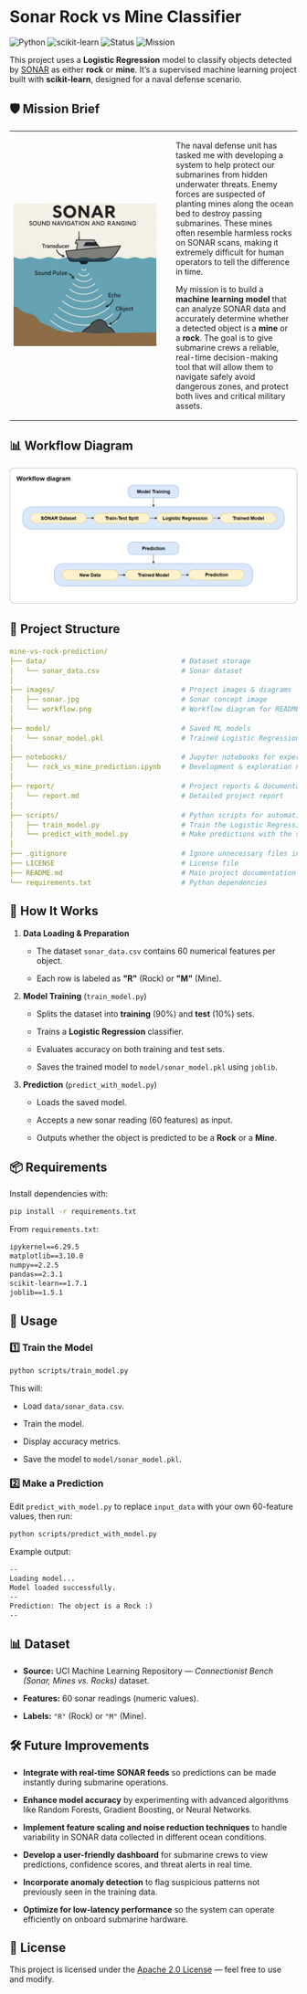 # Sonar Rock vs Mine Classifier

![Python](https://img.shields.io/badge/Python-3.10-blue?logo=python&logoColor=white) ![scikit-learn](https://img.shields.io/badge/scikit--learn-ML%20Model-orange?logo=scikit-learn&logoColor=white) ![Status](https://img.shields.io/badge/Status-Active-brightgreen) ![Mission](https://img.shields.io/badge/Mission-Naval%20Defense-navy)


This project uses a **Logistic Regression** model to classify objects detected by [SONAR](https://en.wikipedia.org/wiki/Sonar) as either **rock** or **mine**. It’s a supervised machine learning project built with **scikit-learn**, designed for a naval defense scenario.


## 🛡 Mission Brief

<table>
<tr>
<td width="270">
  <img src="images/sonar.jpg" alt="SONAR Image" width="250" height="250">
</td>
<td>
  <p>
  The naval defense unit has tasked me with developing a system to help protect our submarines from hidden underwater threats. Enemy forces are suspected of planting mines along the ocean bed to destroy passing submarines. These mines often resemble harmless rocks on SONAR scans, making it extremely difficult for human operators to tell the difference in time.  
  </p>
  <p>
  My mission is to build a <strong>machine learning model</strong> that can analyze SONAR data and accurately determine whether a detected object is a <strong>mine</strong> or a <strong>rock</strong>. The goal is to give submarine crews a reliable, real-time decision-making tool that will allow them to navigate safely avoid dangerous zones, and protect both lives and critical military assets.
  </p>
</td>
</tr>
</table>


## 📊 Workflow Diagram

![Training and Prediction Flow](images/workflow.png)


## 📂 Project Structure

```yaml
mine-vs-rock-prediction/
├── data/                                 # Dataset storage
│   └── sonar_data.csv                    # Sonar dataset
│
├── images/                               # Project images & diagrams
│   ├── sonar.jpg                         # Sonar concept image
│   └── workflow.png                      # Workflow diagram for README/report
│
├── model/                                # Saved ML models
│   └── sonar_model.pkl                   # Trained Logistic Regression model
│
├── notebooks/                            # Jupyter notebooks for experiments
│   └── rock_vs_mine_prediction.ipynb     # Development & exploration notebook
│
├── report/                               # Project reports & documentation
│   └── report.md                         # Detailed project report
│
├── scripts/                              # Python scripts for automation
│   ├── train_model.py                    # Train the Logistic Regression model
│   └── predict_with_model.py             # Make predictions with the saved model
│
├── .gitignore                            # Ignore unnecessary files in Git
├── LICENSE                               # License file
├── README.md                             # Main project documentation
└── requirements.txt                      # Python dependencies

```


## 🧠 How It Works

1. **Data Loading & Preparation**
    
    - The dataset `sonar_data.csv` contains 60 numerical features per object.
        
    - Each row is labeled as **"R"** (Rock) or **"M"** (Mine).
        
2. **Model Training** (`train_model.py`)
    
    - Splits the dataset into **training** (90%) and **test** (10%) sets.
        
    - Trains a **Logistic Regression** classifier.
        
    - Evaluates accuracy on both training and test sets.
        
    - Saves the trained model to `model/sonar_model.pkl` using `joblib`.
        
3. **Prediction** (`predict_with_model.py`)
    
    - Loads the saved model.
        
    - Accepts a new sonar reading (60 features) as input.
        
    - Outputs whether the object is predicted to be a **Rock** or a **Mine**.
        


## 📦 Requirements

Install dependencies with:

```bash
pip install -r requirements.txt
```

From `requirements.txt`:

```
ipykernel==6.29.5
matplotlib==3.10.0
numpy==2.2.5
pandas==2.3.1 
scikit-learn==1.7.1
joblib==1.5.1
```


## 🚀 Usage

### 1️⃣ Train the Model

```bash
python scripts/train_model.py
```

This will:

- Load `data/sonar_data.csv`.
    
- Train the model.
    
- Display accuracy metrics.
    
- Save the model to `model/sonar_model.pkl`.
    
### 2️⃣ Make a Prediction

Edit `predict_with_model.py` to replace `input_data` with your own 60-feature values, then run:

```bash
python scripts/predict_with_model.py
```

Example output:

```
--
Loading model...
Model loaded successfully.
--
Prediction: The object is a Rock :)
--
```


## 📊 Dataset

- **Source:** UCI Machine Learning Repository — _Connectionist Bench (Sonar, Mines vs. Rocks)_ dataset.
    
- **Features:** 60 sonar readings (numeric values).
    
- **Labels:** `"R"` (Rock) or `"M"` (Mine).
    

## 🛠 Future Improvements

- **Integrate with real-time SONAR feeds** so predictions can be made instantly during submarine operations.
    
- **Enhance model accuracy** by experimenting with advanced algorithms like Random Forests, Gradient Boosting, or Neural Networks.
    
- **Implement feature scaling and noise reduction techniques** to handle variability in SONAR data collected in different ocean conditions.
    
- **Develop a user-friendly dashboard** for submarine crews to view predictions, confidence scores, and threat alerts in real time.
    
- **Incorporate anomaly detection** to flag suspicious patterns not previously seen in the training data.
    
- **Optimize for low-latency performance** so the system can operate efficiently on onboard submarine hardware.
    

## 📜 License

This project is licensed under the [Apache 2.0 License](https://github.com/abdullahakintobi/mine-vs-rock-prediction#) — feel free to use and modify.